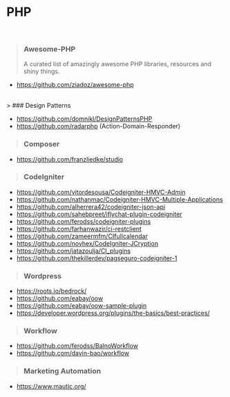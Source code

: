 # PHP

<br />

> ### Awesome-PHP
> A curated list of amazingly awesome PHP libraries, resources and shiny things.

- https://github.com/ziadoz/awesome-php

<br />
> ### Design Patterns

- https://github.com/domnikl/DesignPatternsPHP
- https://github.com/radarphp (Action-Domain-Responder)

> ### Composer

- https://github.com/franzliedke/studio

> ### CodeIgniter

- https://github.com/vitordesousa/Codeigniter-HMVC-Admin
- https://github.com/nathanmac/Codeigniter-HMVC-Multiple-Applications
- https://github.com/alherrera42/codeigniter-json-api
- https://github.com/sahebpreet/iflychat-plugin-codeigniter
- https://github.com/ferodss/codeigniter-plugins
- https://github.com/farhanwazir/ci-restclient
- https://github.com/zameermfm/CIfullcalendar
- https://github.com/novhex/CodeIgniter-JCryption
- https://github.com/jatazoulja/CI_plugins
- https://github.com/thekillerdev/pagseguro-codeigniter-1

> ### Wordpress

- https://roots.io/bedrock/
- https://github.com/eabay/oow
- https://github.com/eabay/oow-sample-plugin
- https://developer.wordpress.org/plugins/the-basics/best-practices/

> ### Workflow

- https://github.com/ferodss/BalnoWorkflow
- https://github.com/davin-bao/workflow

> ### Marketing Automation

- https://www.mautic.org/
